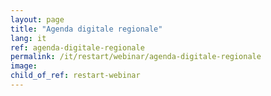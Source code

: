 ```yaml
---
layout: page
title: "Agenda digitale regionale"
lang: it
ref: agenda-digitale-regionale
permalink: /it/restart/webinar/agenda-digitale-regionale
image:
child_of_ref: restart-webinar
---
```

